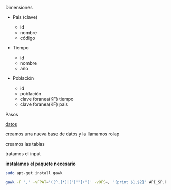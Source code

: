 Dimensiones
- Pais
    (clave)
    - id
    - nombre
    - código
- Tiempo
    - id
    - nombre
    - año

- Población
    - id
    - población
    - clave foranea(KF) tiempo 
    - clave foranea(KF) pais 


Pasos

[datos](https://data.worldbank.org/indicator/SP.POP.TOTL?view=map)

creamos una nueva base de datos y la llamamos rolap 

creamos las tablas

tratamos el input

**instalamos el paquete necesario**

```bash 
sudo apt-get install gawk

gawk -F ',' -vFPAT='([^,]*)|("[^"]+")' -vOFS=, '{print $1,$2}' API_SP.POP.TOTL_DS2_en_csv_v2_6011311.csv > input.csv
```